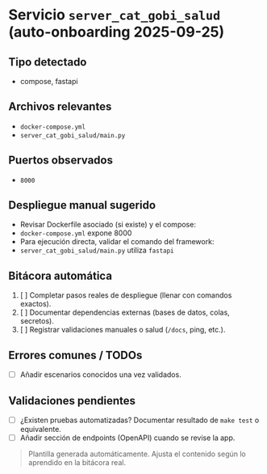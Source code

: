 # Servicio `server_cat_gobi_salud` (auto-onboarding 2025-09-25)

## Tipo detectado
- compose, fastapi

## Archivos relevantes
- `docker-compose.yml`
- `server_cat_gobi_salud/main.py`

## Puertos observados
- `8000`

## Despliegue manual sugerido
- Revisar Dockerfile asociado (si existe) y el compose: 
- `docker-compose.yml` expone 8000
- Para ejecución directa, validar el comando del framework: 
- `server_cat_gobi_salud/main.py` utiliza `fastapi`

## Bitácora automática
1. [ ] Completar pasos reales de despliegue (llenar con comandos exactos).
2. [ ] Documentar dependencias externas (bases de datos, colas, secretos).
3. [ ] Registrar validaciones manuales o salud (`/docs`, ping, etc.).

## Errores comunes / TODOs
- [ ] Añadir escenarios conocidos una vez validados.

## Validaciones pendientes
- [ ] ¿Existen pruebas automatizadas? Documentar resultado de `make test` o equivalente.
- [ ] Añadir sección de endpoints (OpenAPI) cuando se revise la app.

> Plantilla generada automáticamente. Ajusta el contenido según lo aprendido en la bitácora real.

